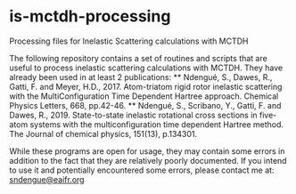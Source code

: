 # is-mctdh-processing
Processing files for Inelastic Scattering calculations with MCTDH

The following repository contains a set of routines and scripts that are useful to process inelastic scattering calculations with MCTDH.
They have already been used in at least 2 publications:
** Ndengué, S., Dawes, R., Gatti, F. and Meyer, H.D., 2017. Atom-triatom rigid rotor inelastic scattering with the MultiConfiguration Time Dependent Hartree approach. Chemical Physics Letters, 668, pp.42-46.
** Ndengué, S., Scribano, Y., Gatti, F. and Dawes, R., 2019. State-to-state inelastic rotational cross sections in five-atom systems with the multiconfiguration time dependent Hartree method. The Journal of chemical physics, 151(13), p.134301.

While these programs are open for usage, they may contain some errors in addition to the fact that they are relatively poorly documented.
If you intend to use it and potentially encountered some errors, please contact me at:
sndengue@eaifr.org
 
